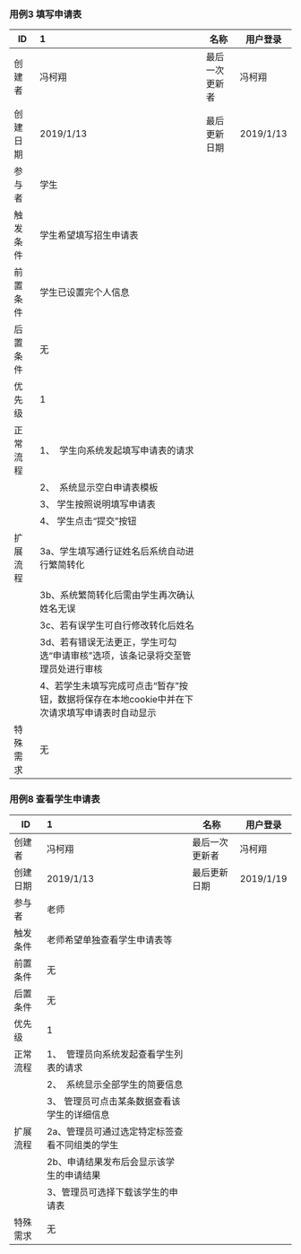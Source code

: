 ﻿### 用例3 填写申请表
| ID   | 1                            | 名称      | 用户登录     |
| ---- | :--------------------------- | ------- | ---------- |
| 创建者  | 冯柯翔                        | 最后一次更新者 | 冯柯翔         |
| 创建日期 | 2019/1/13              | 最后更新日期  | 2019/1/13 |
| 参与者  | 学生     |         |            |
| 触发条件 | 学生希望填写招生申请表 |         |            |
| 前置条件 | 学生已设置完个人信息      |         |            |
| 后置条件 | 无               |         |            |
| 优先级  | 1                            |         |            |
| 正常流程 | 1、  学生向系统发起填写申请表的请求 |         |            |
|      | 2、  系统显示空白申请表模板 |         |            |
|      | 3、  学生按照说明填写申请表 |         |            |
| | 4、  学生点击“提交”按钮 | | |
| 扩展流程 |3a、学生填写通行证姓名后系统自动进行繁简转化           |         |            |
|      | 3b、系统繁简转化后需由学生再次确认姓名无误 |         |            |
|      | 3c、若有误学生可自行修改转化后姓名 |         |            |
|          | 3d、若有错误无法更正，学生可勾选“申请审核”选项，该条记录将交至管理员处进行审核                           |                |           |
|      | 4、若学生未填写完成可点击“暂存”按钮，数据将保存在本地cookie中并在下次请求填写申请表时自动显示 |         |            |
| 特殊需求 | 无             |         |            |

### 用例8 查看学生申请表

| ID       | 1                                                            | 名称           | 用户登录  |
| -------- | :----------------------------------------------------------- | -------------- | --------- |
| 创建者   | 冯柯翔                                                       | 最后一次更新者 | 冯柯翔    |
| 创建日期 | 2019/1/13                                                    | 最后更新日期   | 2019/1/19 |
| 参与者   | 老师                                                         |                |           |
| 触发条件 | 老师希望单独查看学生申请表等     |               |           |
| 前置条件 | 无                           |                |           |
| 后置条件 | 无                                                           |                |           |
| 优先级   | 1                                                            |                |           |
| 正常流程 | 1、  管理员向系统发起查看学生列表的请求                      |                |           |
|          | 2、  系统显示全部学生的简要信息                              |                |           |
|          | 3、  管理员可点击某条数据查看该学生的详细信息 |                |           |
| 扩展流程 | 2a、管理员可通过选定特定标签查看不同组类的学生               |                |           |
|          | 2b、申请结果发布后会显示该学生的申请结果                     |                |           |
|          | 3、管理员可选择下载该学生的申请表 |                |           |
| 特殊需求 | 无                                                           |                |           |

